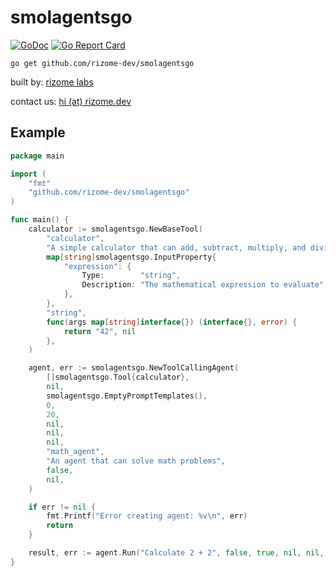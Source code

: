 # smolagentsgo

[![GoDoc](https://pkg.go.dev/badge/github.com/rizome-dev/smolagentsgo)](https://pkg.go.dev/github.com/rizome-dev/smolagentsgo)
[![Go Report Card](https://goreportcard.com/badge/github.com/rizome-dev/smolagentsgo)](https://goreportcard.com/report/github.com/rizome-dev/smolagentsgo)

```shell
go get github.com/rizome-dev/smolagentsgo
```

built by: [rizome labs](https://rizome.dev)

contact us: [hi (at) rizome.dev](mailto:hi@rizome.dev)

## Example

```go
package main

import (
    "fmt"
    "github.com/rizome-dev/smolagentsgo"
)

func main() {
    calculator := smolagentsgo.NewBaseTool(
        "calculator",
        "A simple calculator that can add, subtract, multiply, and divide",
        map[string]smolagentsgo.InputProperty{
            "expression": {
                Type:        "string",
                Description: "The mathematical expression to evaluate",
            },
        },
        "string",
        func(args map[string]interface{}) (interface{}, error) {
            return "42", nil
        },
    )

    agent, err := smolagentsgo.NewToolCallingAgent(
        []smolagentsgo.Tool{calculator},
        nil,
        smolagentsgo.EmptyPromptTemplates(),
        0,
        20,
        nil,
        nil,
        nil,
        "math_agent",
        "An agent that can solve math problems",
        false,
        nil,
    )

    if err != nil {
        fmt.Printf("Error creating agent: %v\n", err)
        return
    }

    result, err := agent.Run("Calculate 2 + 2", false, true, nil, nil, 0)
}
```
 